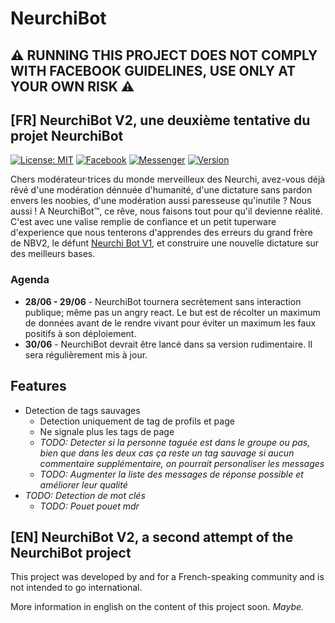 # NeurchiBot
## ⚠️ RUNNING THIS PROJECT DOES NOT COMPLY WITH FACEBOOK GUIDELINES, USE ONLY AT YOUR OWN RISK ⚠️
## [FR] NeurchiBot V2, une deuxième tentative du projet NeurchiBot
[![License: MIT](https://img.shields.io/badge/License-MIT-green.svg)](https://wylarel.com/mit/)
[![Facebook](https://img.shields.io/badge/Invite-Facebook-blue)](https://www.fb.com/NeurchiBotV2)
[![Messenger](https://img.shields.io/badge/Chat-Messenger-blue)](https://www.m.me/NeurchiBotV2)
[![Version](https://img.shields.io/badge/Version-2.1-orange)](#)

Chers modérateur·trices du monde merveilleux des Neurchi, avez-vous déjà rêvé d'une modération dénnuée d'humanité, d'une dictature sans pardon envers les noobies, d'une modération aussi paresseuse qu'inutile ? Nous aussi ! A NeurchiBot™, ce rêve, nous faisons tout pour qu'il devienne réalité. C'est avec une valise remplie de confiance et un petit tuperware d'experience que nous tenterons d'apprendes des erreurs du grand frère de NBV2, le défunt [Neurchi Bot V1](https://neurchi.fandom.com/fr/wiki/Neurchi_Bot), et construire une nouvelle dictature sur des meilleurs bases.

### Agenda
- **28/06 - 29/06** - NeurchiBot tournera secrètement sans interaction publique; même pas un angry react. Le but est de récolter un maximum de données avant de le rendre vivant pour éviter un maximum les faux positifs à son déploiement.
- **30/06** - NeurchiBot devrait être lancé dans sa version rudimentaire. Il sera régulièrement mis à jour.

## Features
- Detection de tags sauvages
  - Detection uniquement de tag de profils et page
  - Ne signale plus les tags de page
  - *TODO: Detecter si la personne taguée est dans le groupe ou pas, bien que dans les deux cas ça reste un tag sauvage si aucun commentaire supplémentaire, on pourrait personaliser les messages*
  - *TODO: Augmenter la liste des messages de réponse possible et améliorer leur qualité*
- *TODO: Detection de mot clés*
  - *TODO: Pouet pouet mdr*


## [EN] NeurchiBot V2, a second attempt of the NeurchiBot project
This project was developed by and for a French-speaking community and is not intended to go international.

More information in english on the content of this project soon. *Maybe.*
